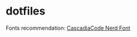 # dotfiles
Fonts recommendation: [CascadiaCode Nerd Font](https://github.com/AaronFriel/nerd-fonts/releases/tag/v1.2.0)